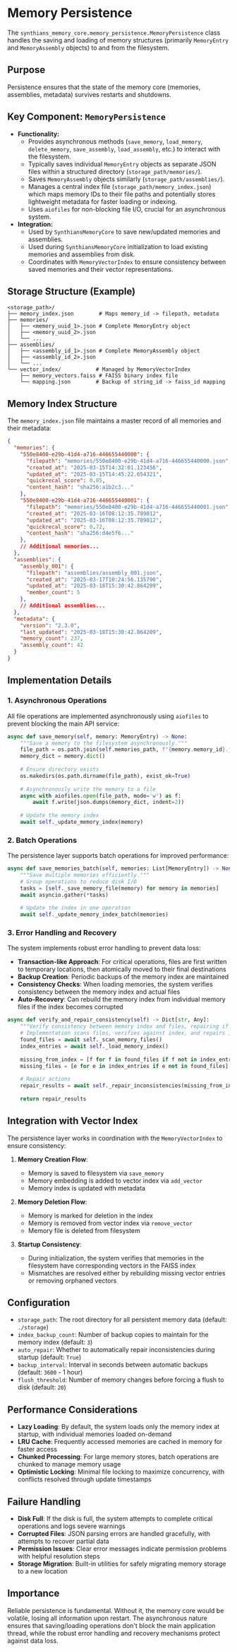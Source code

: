 # Memory Persistence

The `synthians_memory_core.memory_persistence.MemoryPersistence` class handles the saving and loading of memory structures (primarily `MemoryEntry` and `MemoryAssembly` objects) to and from the filesystem.

## Purpose

Persistence ensures that the state of the memory core (memories, assemblies, metadata) survives restarts and shutdowns.

## Key Component: `MemoryPersistence`

*   **Functionality:**
    *   Provides asynchronous methods (`save_memory`, `load_memory`, `delete_memory`, `save_assembly`, `load_assembly`, etc.) to interact with the filesystem.
    *   Typically saves individual `MemoryEntry` objects as separate JSON files within a structured directory (`storage_path/memories/`).
    *   Saves `MemoryAssembly` objects similarly (`storage_path/assemblies/`).
    *   Manages a central index file (`storage_path/memory_index.json`) which maps memory IDs to their file paths and potentially stores lightweight metadata for faster loading or indexing.
    *   Uses `aiofiles` for non-blocking file I/O, crucial for an asynchronous system.
*   **Integration:**
    *   Used by `SynthiansMemoryCore` to save new/updated memories and assemblies.
    *   Used during `SynthiansMemoryCore` initialization to load existing memories and assemblies from disk.
    *   Coordinates with `MemoryVectorIndex` to ensure consistency between saved memories and their vector representations.

## Storage Structure (Example)

```
<storage_path>/
├── memory_index.json        # Maps memory_id -> filepath, metadata
├── memories/
│   ├── <memory_uuid_1>.json # Complete MemoryEntry object
│   ├── <memory_uuid_2>.json
│   └── ...
├── assemblies/
│   ├── <assembly_id_1>.json # Complete MemoryAssembly object
│   ├── <assembly_id_2>.json
│   └── ...
└── vector_index/           # Managed by MemoryVectorIndex
    ├── memory_vectors.faiss # FAISS binary index file
    └── mapping.json        # Backup of string_id -> faiss_id mapping
```

## Memory Index Structure

The `memory_index.json` file maintains a master record of all memories and their metadata:

```json
{
  "memories": {
    "550e8400-e29b-41d4-a716-446655440000": {
      "filepath": "memories/550e8400-e29b-41d4-a716-446655440000.json",
      "created_at": "2025-03-15T14:32:01.123456",
      "updated_at": "2025-03-15T14:45:22.654321",
      "quickrecal_score": 0.85,
      "content_hash": "sha256:a1b2c3..."
    },
    "550e8400-e29b-41d4-a716-446655440001": {
      "filepath": "memories/550e8400-e29b-41d4-a716-446655440001.json",
      "created_at": "2025-03-16T08:12:35.789012",
      "updated_at": "2025-03-16T08:12:35.789012",
      "quickrecal_score": 0.72,
      "content_hash": "sha256:d4e5f6..."
    },
    // Additional memories...
  },
  "assemblies": {
    "assembly_001": {
      "filepath": "assemblies/assembly_001.json",
      "created_at": "2025-03-17T10:24:56.135790",
      "updated_at": "2025-03-18T15:30:42.864209",
      "member_count": 5
    },
    // Additional assemblies...
  },
  "metadata": {
    "version": "2.3.0",
    "last_updated": "2025-03-18T15:30:42.864209",
    "memory_count": 237,
    "assembly_count": 42
  }
}
```

## Implementation Details

### 1. Asynchronous Operations

All file operations are implemented asynchronously using `aiofiles` to prevent blocking the main API service:

```python
async def save_memory(self, memory: MemoryEntry) -> None:
    """Save a memory to the filesystem asynchronously."""
    file_path = os.path.join(self.memories_path, f"{memory.memory_id}.json")
    memory_dict = memory.dict()
    
    # Ensure directory exists
    os.makedirs(os.path.dirname(file_path), exist_ok=True)
    
    # Asynchronously write the memory to a file
    async with aiofiles.open(file_path, mode='w') as f:
        await f.write(json.dumps(memory_dict, indent=2))
    
    # Update the memory index
    await self._update_memory_index(memory)
```

### 2. Batch Operations

The persistence layer supports batch operations for improved performance:

```python
async def save_memories_batch(self, memories: List[MemoryEntry]) -> None:
    """Save multiple memories efficiently."""
    # Group operations to reduce disk I/O
    tasks = [self._save_memory_file(memory) for memory in memories]
    await asyncio.gather(*tasks)
    
    # Update the index in one operation
    await self._update_memory_index_batch(memories)
```

### 3. Error Handling and Recovery

The system implements robust error handling to prevent data loss:

* **Transaction-like Approach**: For critical operations, files are first written to temporary locations, then atomically moved to their final destinations
* **Backup Creation**: Periodic backups of the memory index are maintained
* **Consistency Checks**: When loading memories, the system verifies consistency between the memory index and actual files
* **Auto-Recovery**: Can rebuild the memory index from individual memory files if the index becomes corrupted

```python
async def verify_and_repair_consistency(self) -> Dict[str, Any]:
    """Verify consistency between memory index and files, repairing if needed."""
    # Implementation scans files, verifies against index, and repairs inconsistencies
    found_files = await self._scan_memory_files()
    index_entries = await self._load_memory_index()
    
    missing_from_index = [f for f in found_files if f not in index_entries]
    missing_files = [e for e in index_entries if e not in found_files]
    
    # Repair actions
    repair_results = await self._repair_inconsistencies(missing_from_index, missing_files)
    
    return repair_results
```

## Integration with Vector Index

The persistence layer works in coordination with the `MemoryVectorIndex` to ensure consistency:

1. **Memory Creation Flow**:
   * Memory is saved to filesystem via `save_memory`
   * Memory embedding is added to vector index via `add_vector`
   * Memory index is updated with metadata

2. **Memory Deletion Flow**:
   * Memory is marked for deletion in the index
   * Memory is removed from vector index via `remove_vector`
   * Memory file is deleted from filesystem

3. **Startup Consistency**:
   * During initialization, the system verifies that memories in the filesystem have corresponding vectors in the FAISS index
   * Mismatches are resolved either by rebuilding missing vector entries or removing orphaned vectors

## Configuration

*   `storage_path`: The root directory for all persistent memory data (default: `./storage`)
*   `index_backup_count`: Number of backup copies to maintain for the memory index (default: `3`)
*   `auto_repair`: Whether to automatically repair inconsistencies during startup (default: `True`)
*   `backup_interval`: Interval in seconds between automatic backups (default: `3600` - 1 hour)
*   `flush_threshold`: Number of memory changes before forcing a flush to disk (default: `20`)

## Performance Considerations

* **Lazy Loading**: By default, the system loads only the memory index at startup, with individual memories loaded on-demand
* **LRU Cache**: Frequently accessed memories are cached in memory for faster access
* **Chunked Processing**: For large memory stores, batch operations are chunked to manage memory usage
* **Optimistic Locking**: Minimal file locking to maximize concurrency, with conflicts resolved through update timestamps

## Failure Handling

* **Disk Full**: If the disk is full, the system attempts to complete critical operations and logs severe warnings
* **Corrupted Files**: JSON parsing errors are handled gracefully, with attempts to recover partial data
* **Permission Issues**: Clear error messages indicate permission problems with helpful resolution steps
* **Storage Migration**: Built-in utilities for safely migrating memory storage to a new location

## Importance

Reliable persistence is fundamental. Without it, the memory core would be volatile, losing all information upon restart. The asynchronous nature ensures that saving/loading operations don't block the main application thread, while the robust error handling and recovery mechanisms protect against data loss.
